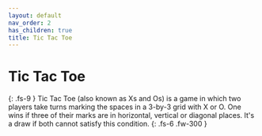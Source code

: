 ```yaml
---
layout: default
nav_order: 2
has_children: true
title: Tic Tac Toe
---
```

# **Tic Tac Toe**
{: .fs-9 }
Tic Tac Toe (also known as Xs and Os) is a game in which two players take turns marking the spaces in a 3-by-3 grid with X or O. One wins if three of their marks are in horizontal, vertical or diagonal places. It's a draw if both cannot satisfy this condition.
{: .fs-6 .fw-300 }
